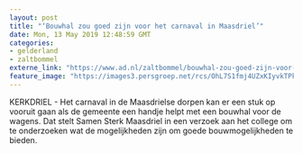 ```yaml
---
layout: post
title: "‘Bouwhal zou goed zijn voor het carnaval in Maasdriel’"
date: Mon, 13 May 2019 12:48:59 GMT
categories: 
- gelderland 
- zaltbommel 
externe_link: "https://www.ad.nl/zaltbommel/bouwhal-zou-goed-zijn-voor-het-carnaval-in-maasdriel~a09a5b71/"
feature_image: "https://images3.persgroep.net/rcs/OhL7S1fmj4UZxKIyvkTPki_mQ5M/diocontent/118892871/_fitwidth/400/?appId=21791a8992982cd8da851550a453bd7f&quality=0.7"
---
```


KERKDRIEL - Het carnaval in de Maasdrielse dorpen kan er een stuk op vooruit gaan als de gemeente een handje helpt met een bouwhal voor de wagens. Dat stelt Samen Sterk Maasdriel in een verzoek aan het college om te onderzoeken wat de mogelijkheden zijn om goede bouwmogelijkheden te bieden.
